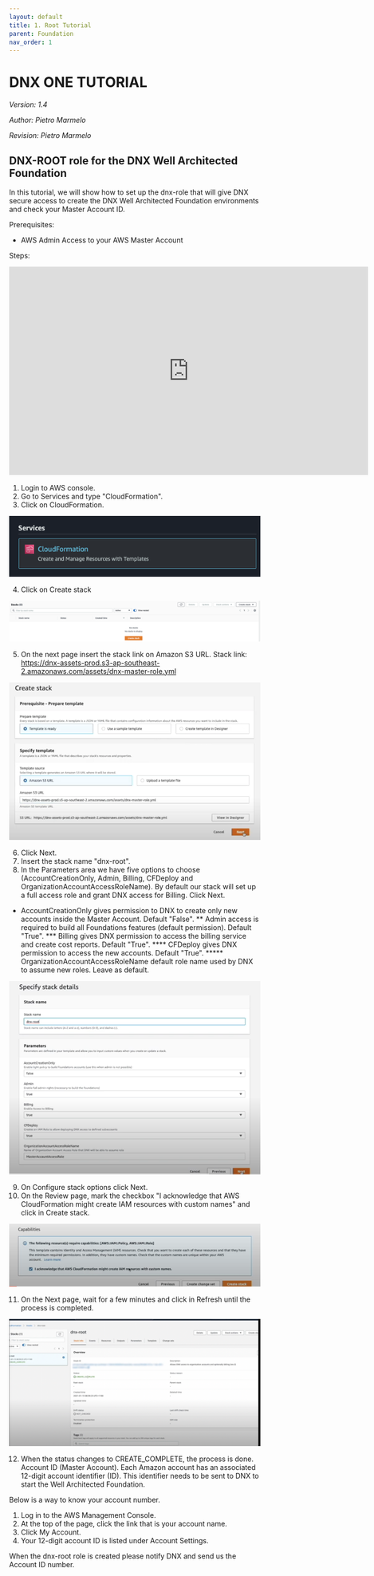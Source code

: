 ```yaml
---
layout: default
title: 1. Root Tutorial
parent: Foundation
nav_order: 1
---
```


# DNX ONE TUTORIAL
_Version: 1.4_

_Author: Pietro Marmelo_

_Revision: Pietro Marmelo_

## DNX-ROOT role for the DNX Well Architected Foundation
In this tutorial, we will show how to set up the dnx-role that will give DNX secure access to create the DNX Well Architected Foundation environments and check your Master Account ID.

Prerequisites:
- AWS Admin Access to your AWS Master Account

Steps:

<iframe width="720" height="418" src="https://www.youtube.com/embed/kPxM4PAiSAc" frameborder="0" allowfullscreen></iframe>

1. Login to AWS console.
2. Go to Services and type "CloudFormation".
3. Click on CloudFormation.

 ![Image](/assets/images/preprojecttasksimage1.png)

4. Click on Create stack

 ![Image](/assets/images/preprojecttasksimage2.png)

5. On the next page insert the stack link on Amazon S3 URL. Stack link:
https://dnx-assets-prod.s3-ap-southeast-2.amazonaws.com/assets/dnx-master-role.yml


![Image](/assets/images/preprojecttasksimage3.png)


6. Click Next.
7. Insert the stack name "dnx-root".
8. In the Parameters area we have five options to choose (AccountCreationOnly, Admin, Billing, CFDeploy and OrganizationAccountAccessRoleName). By default our stack will set up a full access role and grant DNX access for Billing. Click Next.

* AccountCreationOnly gives permission to DNX to create only new accounts inside the Master Account. Default "False".
** Admin access is required to build all Foundations features (default permission). Default "True".
*** Billing gives DNX permission to access the billing service and create cost reports. Default "True".
**** CFDeploy gives DNX permission to access the new accounts. Default "True".
***** OrganizationAccountAccessRoleName default role name used by DNX to assume new roles. Leave as default.

![Image](/assets/images/preprojecttasksimage4.png)

9. On Configure stack options click Next.
10. On the Review page, mark the checkbox "I acknowledge that AWS CloudFormation might create IAM resources with custom names" and click in Create stack.

![Image](/assets/images/preprojecttasksimage5.png)


11. On the Next page, wait for a few minutes and click in Refresh until the process is completed.

![Image](/assets/images/preprojecttasksimage6.png)


12. When the status changes to CREATE_COMPLETE, the process is done.
Account ID (Master Account).
Each Amazon account has an associated 12-digit account identifier (ID). This identifier needs to be sent to DNX to start the Well Architected Foundation.

Below is a way to know your account number.
1. Log in to the AWS Management Console.
2. At the top of the page, click the link that is your account name.
3. Click My Account.
4. Your 12-digit account ID is listed under Account Settings.

When the dnx-root role is created please notify DNX and send us the Account ID number.